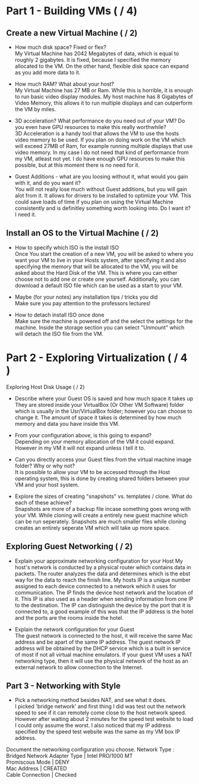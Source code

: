 # Part 1 - Building VMs ( / 4)

## Create a new Virtual Machine ( / 2)
- How much disk space? Fixed or flex?  
My Virtual Machine has 2042 Megabytes of data, which is equal to roughly 2 gigabytes. It is fixed, because I specified the memory allocated to the VM. On the other hand, flexible disk space can expand as you add more data to it.

- How much RAM? What about your host?  
My Virtual Machine has 27 MB or Ram. While this is horrible, it is enough to run basic video display modules. My host machine has 8 Gigabytes of Video Memory, this allows it to run multiple displays and can outperform the VM by miles. 

- 3D acceleration? What performance do you need out of your VM? Do you even have GPU resources to make this really worthwhile?  
3D Acceleration is a handy tool that allows the VM to use the hosts video memory to be used. If you plan on doing work on the VM which will exceed 27MB of Ram, for example running multiple displays that use video memory. In my case I do not need that kind of performance from my VM, atleast not yet. I do have enough GPU resources to make this possible, but at this moment there is no need for it.

- Guest Additions - what are you loosing without it, what would you gain with it, and do you want it?  
You will not really lose much without Guest additions, but you will gain alot from it. It allows for drivers to be installed to optimize your VM. This could save loads of time if you plan on using the Virtual Machine consistently and is definitley something worth looking into. Do I want it? I need it.

## Install an OS to the Virtual Machine ( / 2)
- How to specify which ISO is the install ISO  
Once You start the creation of a new VM, you will be asked to where you want your VM to live in your Hosts system, after specifying it and also specifying the memory that will be allocated to the VM, you will be asked about the Hard Disk of the VM. This is where you can either choose not to add one or create one yourself. Additionally, you can download a default ISO file which can be used as a start to your VM.

- Maybe (for your notes) any installation tips / tricks you did  
Make sure you pay attention to the professors lectures!

-  How to detach install ISO once done  
Make sure the machine is powered off and the select the settings for the machine. Inside the storage section you can select "Unmount" which will detach the ISO file from the VM.

# Part 2 - Exploring Virtualization ( / 4 )
Exploring Host Disk Usage ( / 2)

- Describe where your Guest OS is saved and how much space it takes up  
They are stored inside your VirtualBox (Or Other VM Software) folder which is usually in the Usr/VirtualBox folder; however you can choose to change it. The amount of space it takes is determined by how much memory and data you have inside this VM.

- From your configuration above, is this going to expand?  
Depending on your memory allocation of the VM it could expand. However in my VM it will not expand unless I tell it to.

- Can you directly access your Guest files from the virtual machine image folder? Why or why not?  
It is possible to allow your VM to be accessed through the Host operating system, this is done by creating shared folders between your VM and your host system.

- Explore the sizes of creating "snapshots" vs. templates / clone. What do each of these achieve?  
Snapshots are more of a backup file incase something goes wrong with your VM. While cloning will create a entirely new guest machine which can be run seperately. Snapshots are much smaller files while cloning creates an entirely seperate VM which will take up more space.

## Exploring Guest Networking ( / 2)

- Explain your approximate networking configuration for your Host
My host's network is conducted by a physical router which contains data in packets. The router analyzes the data and determines which is the ebst way for the data to reach the finish line. My hosts IP is a unique number assigned to each device connected to a network which it uses for communication. The IP finds the device host network and the location of it. This IP is also used as a header when sending information from one IP to the destination. The IP can distinguish the device by the port that it is connected to, a good example of this was that the IP address is the hotel and the ports are the rooms inside the hotel.  


- Explain the network configuration for your Guest  
The guest network is connected to the host, it will receive the same Mac address and be apart of the same IP address. The guest network IP address will be obtained by the DHCP service which is a built in service of most if not all virtual machine emulators. If your guest VM uses a NAT networking type, then it will use the physical network of the host as an external network to allow connection to the Internet.

## Part 3 - Networking with Style
- Pick a networking method besides NAT, and see what it does.  
I picked 'bridge network' and first thing I did was test out the network speed to see if it can remotely come close to the host network speed. However after waiting about 2 minutes for the speed test website to load I could only assume the worst. I also noticed that my IP address specified by the speed test website was the same as my VM box IP address.

Document the networking configuration you choose.
Network Type : Bridged Network
Adapter Type | Intel PRO/1000 MT  
Promiscous Mode | DENY  
Mac Address | CREATED  
Cable Connection | Checked  

